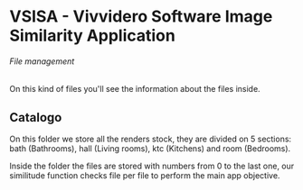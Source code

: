 # VSISA - Vivvidero Software Image Similarity Application


###### File management
On this kind of files you'll see the information about the files inside.

## Catalogo

On this folder we store all the renders stock, they are divided on 5 sections: bath (Bathrooms), hall (Living rooms), ktc (Kitchens) and room (Bedrooms).

Inside the folder the files are stored with numbers from 0 to the last one, our similitude function checks file per file to perform the main app objective.